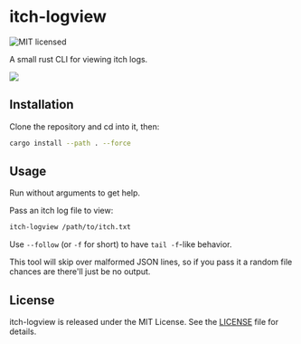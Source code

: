 # itch-logview

![MIT licensed](https://img.shields.io/badge/license-MIT-blue.svg)

A small rust CLI for viewing itch logs.

![](https://user-images.githubusercontent.com/7998310/59969502-86056900-954e-11e9-853e-1f07c4629575.png)

## Installation

Clone the repository and cd into it, then:

```bash
cargo install --path . --force
```

## Usage

Run without arguments to get help.

Pass an itch log file to view:

```bash
itch-logview /path/to/itch.txt
```

Use `--follow` (or `-f` for short) to have `tail -f`-like behavior. 

This tool will skip over malformed JSON lines, so if
you pass it a random file chances are there'll just be no output.

## License

itch-logview is released under the MIT License. See the [LICENSE](LICENSE) file for details.

